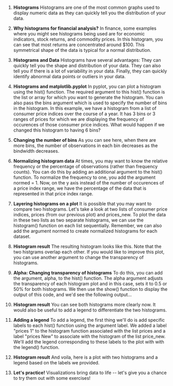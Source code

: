 1. **Histograms**
Histograms are one of the most common graphs used to display numeric data as they can quickly tell you the distribution of your data.

2. **Why histograms for financial analysis?**
In finance, some examples where you might see histograms being used are for economic indicators, stock returns, and commodity prices. In this histogram, you can see that most returns are concentrated around $100. This symmetrical shape of the data is typical for a normal distribution.

3. **Histograms and Data**
Histograms have several advantages: They can quickly tell you the shape and distribution of your data. They can also tell you if there is a lot of variability in your data. Finally, they can quickly identify abnormal data points or outliers in your data.

4. **Histograms and matplotlib.pyplot**
In pyplot, you can plot a histogram using the hist() function. The required argument to this hist() function is the list or array for which you want to generate the histogram. You can also pass the bins argument which is used to specify the number of bins in the histogram. In this example, we have a histogram from a list of consumer price indices over the course of a year. It has 3 bins or 3 ranges of prices for which we are displaying the frequency of occurences of those consumer price indices. What would happen if we changed this histogram to having 6 bins?

5. **Changing the number of bins**
As you can see here, when there are more bins, the number of observations in each bin decreases as the bindwidth decreases.

6. **Normalizing histogram data**
At times, you may want to know the relative frequency or the percentage of observations (rather than frequency counts). You can do this by adding an additional argument to the hist() function. To normalize the frequency to one, you add the argument normed = 1. Now, on the y axis instead of the number of occurences of a price index range, we have the percentage of the data that is represented in that price index range.

7. **Layering histograms on a plot**
It is possible that you may want to compare two histograms. Let's take a look at two lists of consumer price indices, prices (from our previous plot) and prices_new. To plot the data in these two lists as two separate histograms, we can use the histogram() function on each list sequentially. Remember, we can also add the argument normed to create normalized histograms for each dataset.

8. **Histogram result**
The resulting histogram looks like this. Note that the two histgrams overlap each other. If you would like to improve this plot, you can use another argument to change the transparency of histograms.

9. **Alpha: Changing transparency of histograms**
To do this, you can add the argument, alpha, to the hist() function. The alpha argument adjusts the transparency of each histogram plot and in this case, sets it to 0.5 or 50% for both histograms. We then use the show() function to display the output of this code, and we'd see the following output...

10. **Histogram result**
You can see both histograms more clearly now. It would also be useful to add a legend to differentiate the two histograms.

11. **Adding a legend**
To add a legend, the first thing we'll do is add specific labels to each hist() function using the argument label. We added a label "prices 1" to the histogram function associated with the list prices and a label "prices New" to associate with the histogram of the list price_new. We'll add the legend corresponding to these labels to the plot with with the legend() function.

12. **Histogram result**
And voila, here is a plot with two histograms and a legend based on the labels we provided.

13. **Let's practice!**
Visualizations bring data to life -- let's give you a chance to try them out with some exercises!